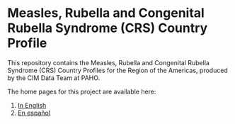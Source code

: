 # Measles, Rubella and Congenital Rubella Syndrome (CRS) Country Profile

This repository contains the Measles, Rubella and Congenital Rubella Syndrome (CRS) Country Profiles for the Region of the Americas, produced by the CIM Data Team at PAHO.

The home pages for this project are available here:

1. [In English](https://www.paho.org/en/topics/immunization/immunization-data-and-statistics/measles-rubella-and-congenital-rubella)
2. [En español](https://www.paho.org/es/temas/inmunizacion/datos-estadisticas-inmunizacion/perfil-pais-sarampion-rubeola-sindrome-rubeola)
